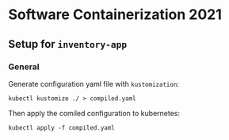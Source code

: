 # Software Containerization 2021

## Setup for `inventory-app`

### General
Generate configuration yaml file with `kustomization`:

`kubectl kustomize ./ > compiled.yaml`

Then apply the comiled configuration to kubernetes:

`kubectl apply -f compiled.yaml`